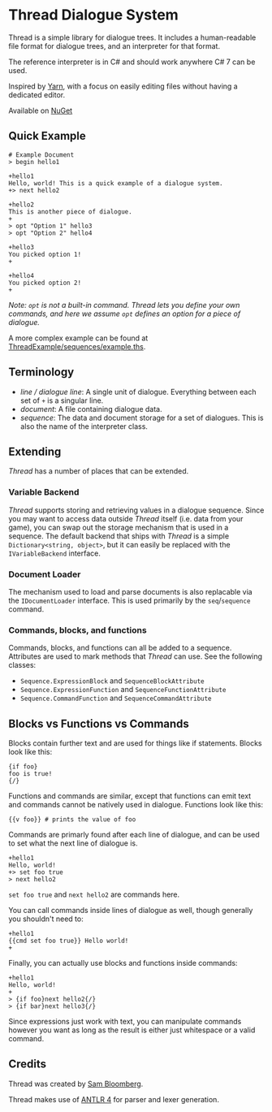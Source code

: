# Thread Dialogue System

Thread is a simple library for dialogue trees. It includes a human-readable file format for
dialogue trees, and an interpreter for that format.

The reference interpreter is in C# and should work anywhere C# 7 can be used.

Inspired by [Yarn](https://github.com/InfiniteAmmoInc/Yarn), with a focus on easily editing files
without having a dedicated editor.

Available on [NuGet](https://www.nuget.org/packages/xbloom.Thread/)

## Quick Example

    # Example Document
    > begin hello1

    +hello1
    Hello, world! This is a quick example of a dialogue system.
    +> next hello2

    +hello2
    This is another piece of dialogue.
    +
    > opt "Option 1" hello3
    > opt "Option 2" hello4

    +hello3
    You picked option 1!
    +

    +hello4
    You picked option 2!
    +

_Note: `opt` is not a built-in command. Thread lets you define your own commands, and here we assume `opt` defines an option for a piece of dialogue._

A more complex example can be found at [ThreadExample/sequences/example.ths](https://github.com/redxdev/Thread/blob/master/ThreadExample/sequences/example.ths).

## Terminology

* _line / dialogue line_: A single unit of dialogue. Everything between each set of `+` is a singular line.
* _document_: A file containing dialogue data.
* _sequence_: The data and document storage for a set of dialogues. This is also the name of the interpreter class.

## Extending

_Thread_ has a number of places that can be extended.

### Variable Backend

_Thread_ supports storing and retrieving values in a dialogue sequence. Since you may want to access data outside _Thread_ itself (i.e. data from your game),
you can swap out the storage mechanism that is used in a sequence. The default backend that ships with _Thread_ is a simple `Dictionary<string, object>`, but
it can easily be replaced with the `IVariableBackend` interface.

### Document Loader

The mechanism used to load and parse documents is also replacable via the `IDocumentLoader` interface. This is used primarily by the `seq`/`sequence` command.

### Commands, blocks, and functions

Commands, blocks, and functions can all be added to a sequence. Attributes are used to mark methods that _Thread_ can use. See the following classes:

* `Sequence.ExpressionBlock` and `SequenceBlockAttribute`
* `Sequence.ExpressionFunction` and `SequenceFunctionAttribute`
* `Sequence.CommandFunction` and `SequenceCommandAttribute`

## Blocks vs Functions vs Commands

Blocks contain further text and are used for things like if statements. Blocks look like this:

    {if foo}
    foo is true!
    {/}

Functions and commands are similar, except that functions can emit text and commands cannot be natively used in
dialogue. Functions look like this:

    {{v foo}} # prints the value of foo

Commands are primarly found after each line of dialogue, and can be used to set what the next line of dialogue is.

    +hello1
    Hello, world!
    +> set foo true
    > next hello2

`set foo true` and `next hello2` are commands here.

You can call commands inside lines of dialogue as well, though generally you shouldn't need to:

    +hello1
    {{cmd set foo true}} Hello world!
    +

Finally, you can actually use blocks and functions inside commands:

    +hello1
    Hello, world!
    +
    > {if foo}next hello2{/}
    > {if bar}next hello3{/}

Since expressions just work with text, you can manipulate commands however you want as long as the result is either just whitespace or a valid command.

## Credits

Thread was created by [Sam Bloomberg](https://xbloom.io).

Thread makes use of [ANTLR 4](https://github.com/antlr/antlr4) for parser and lexer generation.